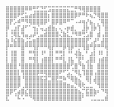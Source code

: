<br>
⣿⣿⣿⣿⣿⠿⠿⢛⣋⣙⣋⣩⣭⣭⣭⣭⣍⣉⡛⠻⢿⣿⣿⣿⣿ 
⣿⣿⣿⠟⣋⣥⣴⣾⣿⣿⣿⡆⣿⣿⣿⣿⣿⣿⡿⠟⠛⠗⢦⡙⢿⣿⣿
⣿⡟⡡⠾⠛⠻⢿⣿⣿⣿⡿⠃⣿⡿⣿⠿⠛⠉⠠⠴⢶⡜⣦⡀⡈⢿⣿ 
⡿⢀⣰⡏⣼⠋⠁⢲⡌⢤⣠⣾⣷⡄⢄⠠⡶⣾⡀⠀⣸⡷⢸⡷⢹⠈⣿
⡇⢘⢿⣇⢻⣤⣠⡼⢃⣤⣾⣿⣿⣿⢌⣷⣅⡘⠻⠿⢛⣡⣿⠀⣾⢠⣿ 
⣷⠸⣮⣿⣷⣨⣥⣶⣿⣿⣿⣿⣿⣿⣿⣿⣿⣿⣿⣿⣿⡟⢁⡼⠃⣼⣿ 
⡟⠛⠛⠛⣿⠛⠛⢻⡟⠛⠛⢿⡟⠛⠛⡿⢻⡿⠛⡛⢻⣿⠛⡟⠛⠛⢿ 
⡇⢸⣿⠀⣿⠀⠛⢻⡇⠸⠃⢸⡇⠛⢛⡇⠘⠃⢼⣷⡀⠃⣰⡇⠸⠇⢸ 
⡇⢸⣿⠀⣿⠀⠛⢻⡇⢰⣿⣿⡇⠛⠛⣇⢸⣧⠈⣟⠃⣠⣿⡇⢰⣾⣿ 
⣿⣿⣿⠘⣿⣿⣿⣿⣿⣿⣿⣿⣿⣿⣿⣿⣿⢋⣿⠙⣷⢸⣷⠀⣿⣿⣿ 
⣿⣿⣿⡇⢻⣿⣿⣿⡿⠿⢿⣿⣿⣿⠟⠋⣡⡈⠻⣇⢹⣿⣿⢠⣿⣿⣿ 
⣿⣿⣿⣿⠘⣿⣿⣿⣿⣯⣽⣉⣿⣟⣛⠷⠙⢿⣷⣌⠀⢿⡇⣼⣿⣿⣿ 
⣿⣿⣿⡿⢀⣿⣿⣿⣿⣿⣿⣿⣿⣿⣿⣿⣶⣤⡙⢿⢗⣀⣁⠈⢻⣿⣿ 
⣿⡿⢋⣴⣿⣎⣿⣿⣿⣿⣿⣿⣿⣿⣿⣿⣿⣿⣿⣦⡉⣯⣿⣷⠆⠙⢿ 
⣏⠀⠈⠧⠡⠉⠙⢿⣿⣿⣿⣿⣿⣿⣿⣿⣿⣿⣿⣿⠃⠉⢉⣁⣀⣀⣾
</br>

















